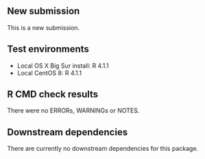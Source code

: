 ## New submission  
This is a new submission.

## Test environments
* Local OS X Big Sur install: R 4.1.1
* Local CentOS 8: R 4.1.1

## R CMD check results
There were no ERRORs, WARNINGs or NOTES.

## Downstream dependencies
There are currently no downstream dependencies for this package.